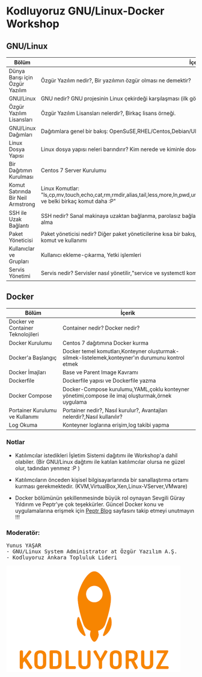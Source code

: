 # Kodluyoruz GNU/Linux-Docker Workshop

## GNU/Linux


|Bölüm             |İçerik                  
|------------------|------------------------|
|Dünya Barışı için Özgür Yazılım | Özgür Yazılım nedir?, Bir yazılımın özgür olması ne demektir?|
|GNU/Linux|GNU nedir? GNU projesinin Linux çekirdeği karşılaşması (ilk görüşte aşk)|
|Özgür Yazılım Lisansları|Özgür Yazılım Lisansları nelerdir?, Birkaç lisans örneği.|
|GNU/Linux Dağımları|Dağıtımlara genel bir bakış: OpenSuSE,RHEL/Centos,Debian/Ubuntu/Mint|
|Linux Dosya Yapısı|Linux dosya yapısı neleri barındırır? Kim nerede ve kiminle dosça geçinir? Dosya yapısı hiyerarşisi|
|Bir Dağıtımın Kurulması|Centos 7 Server Kurulumu|
|Komut Satırında Bir Neil Armstrong|Linux Komutlar: "ls,cp,mv,touch,echo,cat,rm,rmdir,alias,tail,less,more,ln,pwd,uname,realpath,grep,find,sort,which,whoami,last,who,du,df,lsblk, ve belki birkaç komut daha :P"|
|SSH ile Uzak Bağlantı|SSH nedir? Sanal makinaya uzaktan bağlanma, parolasız bağlantı sağlama,scp komutu ile uzak sunucuya dosya aktarma ve alma |
|Paket Yöneticisi|Paket yöneticisi nedir? Diğer paket yöneticilerine kısa bir bakış, Centos 7 dağıtımında yum ile paketleri yönetmek,yum temel komut ve kullanımı|
|Kullanıclar ve Grupları|Kullanıcı ekleme-çıkarma, Yetki işlemleri|
|Servis Yönetimi|Servis nedir? Servisler nasıl yönetilir,"service ve systemctl komutları", servis betikleri nerede saklanır?,yapıları nasıldır? |

## Docker

|Bölüm             |İçerik                |
|------------------|----------------------|
|Docker ve Container Teknolojileri|Container nedir? Docker nedir?|
|Docker Kurulumu|Centos 7 dağıtımına Docker kurma|
|Docker'a Başlangıç|Docker temel komutları,Konteyner oluşturmak-silmek-listelemek,konteyner'ın durumunu kontrol etmek|
|Docker İmajları|Base ve Parent Image Kavramı|
|Dockerfile|Dockerfile yapısı ve Dockerfile yazma|---|
|Docker Compose|Docker-Compose kurulumu,YAML,çoklu konteyner yönetimi,compose ile imaj oluşturmak,örnek uygulama|
|Portainer Kurulumu ve Kullanımı|Portainer nedir?, Nasıl kurulur?, Avantajları nelerdir?,Nasıl kullanılır?|
|Log Okuma|Konteyner loglarına erişim,log takibi yapma|

### Notlar
* Katılımcılar istedikleri İşletim Sistemi dağıtımı ile Workshop'a dahil olabiler. (Bir GNU/Linux dağtımı ile katılan katılımcılar olursa ne güzel olur, tadından yenmez :P )

* Katılımcıların önceden kişisel bilgisayarlarında bir sanallaştırma ortamı kurması gerekmektedir. (KVM,VirtualBox,Xen,Linux-VServer,VMware)

* Docker bölümünün şekillenmesinde büyük rol oynayan Sevgili Güray Yıldırım ve Peptr'ye çok teşekkürler. Güncel Docker konu ve uygulamalarına erişmek için [Peptr Blog](https://blog.peptr.net/) sayfasını takip etmeyi unutmayın !!! 


### Moderatör:
<pre>
Yunus YAŞAR
- GNU/Linux System Administrator at Özgür Yazılım A.Ş.
- Kodluyoruz Ankara Topluluk Lideri
</pre>


![alt text](https://github.com/yikiksistemci/kodluyoruz-GNU-Linux-Docker-Workshop/blob/master/kodluyoruz_logo.png)
